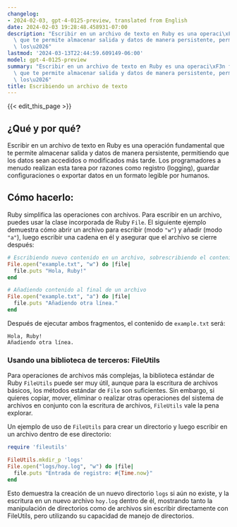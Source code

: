 ```yaml
---
changelog:
- 2024-02-03, gpt-4-0125-preview, translated from English
date: 2024-02-03 19:28:48.458931-07:00
description: "Escribir en un archivo de texto en Ruby es una operaci\xF3n fundamental\
  \ que te permite almacenar salida y datos de manera persistente, permitiendo que\
  \ los\u2026"
lastmod: '2024-03-13T22:44:59.609149-06:00'
model: gpt-4-0125-preview
summary: "Escribir en un archivo de texto en Ruby es una operaci\xF3n fundamental\
  \ que te permite almacenar salida y datos de manera persistente, permitiendo que\
  \ los\u2026"
title: Escribiendo un archivo de texto
---
```


{{< edit_this_page >}}

## ¿Qué y por qué?
Escribir en un archivo de texto en Ruby es una operación fundamental que te permite almacenar salida y datos de manera persistente, permitiendo que los datos sean accedidos o modificados más tarde. Los programadores a menudo realizan esta tarea por razones como registro (logging), guardar configuraciones o exportar datos en un formato legible por humanos.

## Cómo hacerlo:
Ruby simplifica las operaciones con archivos. Para escribir en un archivo, puedes usar la clase incorporada de Ruby `File`. El siguiente ejemplo demuestra cómo abrir un archivo para escribir (modo `"w"`) y añadir (modo `"a"`), luego escribir una cadena en él y asegurar que el archivo se cierre después:

```ruby
# Escribiendo nuevo contenido en un archivo, sobrescribiendo el contenido existente
File.open("example.txt", "w") do |file|
  file.puts "Hola, Ruby!"
end

# Añadiendo contenido al final de un archivo
File.open("example.txt", "a") do |file|
  file.puts "Añadiendo otra línea."
end
```
Después de ejecutar ambos fragmentos, el contenido de `example.txt` será:
```
Hola, Ruby!
Añadiendo otra línea.
```

### Usando una biblioteca de terceros: FileUtils
Para operaciones de archivos más complejas, la biblioteca estándar de Ruby `FileUtils` puede ser muy útil, aunque para la escritura de archivos básicos, los métodos estándar de `File` son suficientes. Sin embargo, si quieres copiar, mover, eliminar o realizar otras operaciones del sistema de archivos en conjunto con la escritura de archivos, `FileUtils` vale la pena explorar.

Un ejemplo de uso de `FileUtils` para crear un directorio y luego escribir en un archivo dentro de ese directorio:
```ruby
require 'fileutils'

FileUtils.mkdir_p 'logs'
File.open("logs/hoy.log", "w") do |file|
  file.puts "Entrada de registro: #{Time.now}"
end
```

Esto demuestra la creación de un nuevo directorio `logs` si aún no existe, y la escritura en un nuevo archivo `hoy.log` dentro de él, mostrando tanto la manipulación de directorios como de archivos sin escribir directamente con FileUtils, pero utilizando su capacidad de manejo de directorios.
